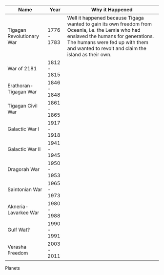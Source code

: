 | Name | Year | Why it Happened | 
|---|---|---| 
| Tigagan Revolutionary War  | 1776 - 1783 | Well it happened because Tigaga wanted to gain its own freedom from Oceania, i.e. the Lemia who had enslaved the humans for generations. The humans were fed up with them and wanted to revolt and claim the island as their own. | 
| War of 2181 | 1812 - 1815 | 
| Erathoran-Tigagan War | 1846 - 1848 | 
| Tigagan Civil War | 1861 - 1865 | 
| Galactic War I | 1917 - 1918 | 
| Galactic War II | 1941 - 1945 | 
| Dragorah War | 1950 - 1953 | 
| Saintonian War | 1965 - 1973 | 
| Akneria-Lavarkee War | 1980 - 1988 |
| Gulf Wat? | 1990 - 1991 | 
| Verasha Freedom | 2003 - 2011 |


Planets 

